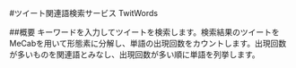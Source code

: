 #ツイート関連語検索サービス TwitWords

##概要
キーワードを入力してツイートを検索します。検索結果のツイートをMeCabを用いて形態素に分解し、単語の出現回数をカウントします。出現回数が多いものを関連語とみなし、出現回数が多い順に単語を列挙します。

